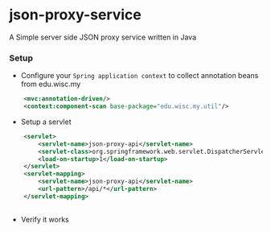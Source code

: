 # json-proxy-service
A Simple server side JSON proxy service written in Java

### Setup
+ Configure your `Spring application context` to collect annotation beans from edu.wisc.my
```xml
    <mvc:annotation-driven/>
    <context:component-scan base-package="edu.wisc.my.util"/>
```
+ Setup a servlet 
```xml
    <servlet>
        <servlet-name>json-proxy-api</servlet-name>
        <servlet-class>org.springframework.web.servlet.DispatcherServlet</servlet-class>
        <load-on-startup>1</load-on-startup>
    </servlet>
    <servlet-mapping>
        <servlet-name>json-proxy-api</servlet-name>
        <url-pattern>/api/*</url-pattern>
    </servlet-mapping>
    
```
+ Verify it works
